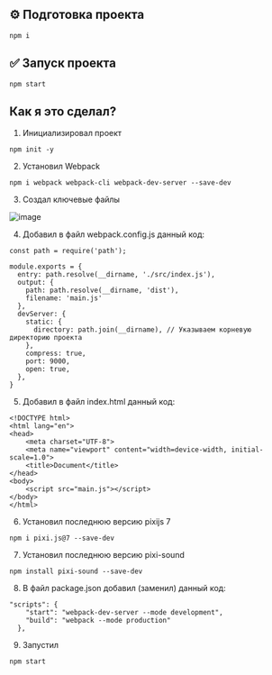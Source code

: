 ## ⚙️ Подготовка проекта

```
npm i
```
## ✅ Запуск проекта

```
npm start
```
## Как я это сделал?

1. Инициализировал проект

```
npm init -y
```

2. Установил Webpack

```
npm i webpack webpack-cli webpack-dev-server --save-dev
```
3. Создал ключевые файлы

![image](https://github.com/nuafirytiasewo/pixijs/assets/103138302/ffe5e642-dbd6-4a3c-b771-7c22b9c874be)

4. Добавил в файл webpack.config.js данный код:

```
const path = require('path');

module.exports = {
  entry: path.resolve(__dirname, './src/index.js'),
  output: { 
    path: path.resolve(__dirname, 'dist'),
    filename: 'main.js'
  },
  devServer: {
    static: {
      directory: path.join(__dirname), // Указываем корневую директорию проекта
    },
    compress: true,
    port: 9000,
    open: true,
  },
}
```

5. Добавил в файл index.html данный код:

```
<!DOCTYPE html>
<html lang="en">
<head>
    <meta charset="UTF-8">
    <meta name="viewport" content="width=device-width, initial-scale=1.0">
    <title>Document</title>
</head>
<body>
    <script src="main.js"></script>
</body>
</html>
```

6. Установил последнюю версию pixijs 7
```
npm i pixi.js@7 --save-dev
```

7. Установил последнюю версию pixi-sound
```
npm install pixi-sound --save-dev
```

8. В файл package.json добавил (заменил) данный код:
```
"scripts": {
    "start": "webpack-dev-server --mode development",
    "build": "webpack --mode production"
  },
```
9. Запустил

```
npm start
```
